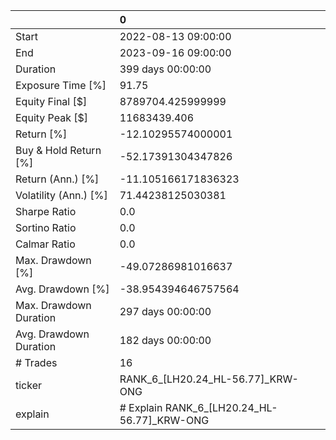 |                        | 0                                           |
|:-----------------------|:--------------------------------------------|
| Start                  | 2022-08-13 09:00:00                         |
| End                    | 2023-09-16 09:00:00                         |
| Duration               | 399 days 00:00:00                           |
| Exposure Time [%]      | 91.75                                       |
| Equity Final [$]       | 8789704.425999999                           |
| Equity Peak [$]        | 11683439.406                                |
| Return [%]             | -12.10295574000001                          |
| Buy & Hold Return [%]  | -52.17391304347826                          |
| Return (Ann.) [%]      | -11.105166171836323                         |
| Volatility (Ann.) [%]  | 71.44238125030381                           |
| Sharpe Ratio           | 0.0                                         |
| Sortino Ratio          | 0.0                                         |
| Calmar Ratio           | 0.0                                         |
| Max. Drawdown [%]      | -49.07286981016637                          |
| Avg. Drawdown [%]      | -38.954394646757564                         |
| Max. Drawdown Duration | 297 days 00:00:00                           |
| Avg. Drawdown Duration | 182 days 00:00:00                           |
| # Trades               | 16                                          |
| ticker                 | RANK_6_[LH20.24_HL-56.77]_KRW-ONG           |
| explain                | # Explain RANK_6_[LH20.24_HL-56.77]_KRW-ONG |